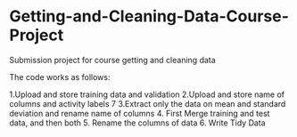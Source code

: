 # Getting-and-Cleaning-Data-Course-Project
Submission project for course getting and cleaning data 

The code works as follows: 

1.Upload and store training data and validation
2.Upload and store name of columns and activity labels 7
3.Extract only the data on mean and standard deviation and rename name of columns
4. First Merge training and test data, and then both
5. Rename the columns of data
6. Write Tidy Data
